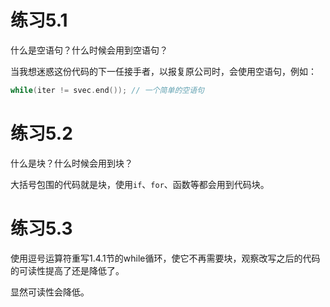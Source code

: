 # 练习5.1

什么是空语句？什么时候会用到空语句？

当我想迷惑这份代码的下一任接手者，以报复原公司时，会使用空语句，例如：
```cpp
while(iter != svec.end()); // 一个简单的空语句
```

# 练习5.2

什么是块？什么时候会用到块？

大括号包围的代码就是块，使用`if`、`for`、函数等都会用到代码块。

# 练习5.3

使用逗号运算符重写1.4.1节的while循环，使它不再需要块，观察改写之后的代码的可读性提高了还是降低了。

显然可读性会降低。
